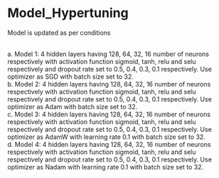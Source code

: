 # Model_Hypertuning
Model is updated as per conditions

<br>
a.
Model 1: 4 hidden layers having 128, 64, 32, 16 number of neurons
respectively with activation function sigmoid, tanh, relu and selu respectively
and dropout rate set to 0.5, 0.4, 0.3, 0.1 respectively. Use optimizer as SGD
with batch size set to 32.

<br>
b.
Model 2: 4 hidden layers having 128, 64, 32, 16 number of neurons
respectively with activation function sigmoid, tanh, relu and selu respectively
and dropout rate set to 0.5, 0.4, 0.3, 0.1 respectively. Use optimizer as Adam
with batch size set to 32.

<br>
c.
Model 3: 4 hidden layers having 128, 64, 32, 16 number of neurons
respectively with activation function sigmoid, tanh, relu and selu respectively
and dropout rate set to 0.5, 0.4, 0.3, 0.1 respectively. Use optimizer as
AdamW with learning rate 0.1 with batch size set to 32.

<br>
d.
Model 4: 4 hidden layers having 128, 64, 32, 16 number of neurons
respectively with activation function sigmoid, tanh, relu and selu respectively
and dropout rate set to 0.5, 0.4, 0.3, 0.1 respectively. Use optimizer as Nadam
with learning rate 0.1 with batch size set to 32.
